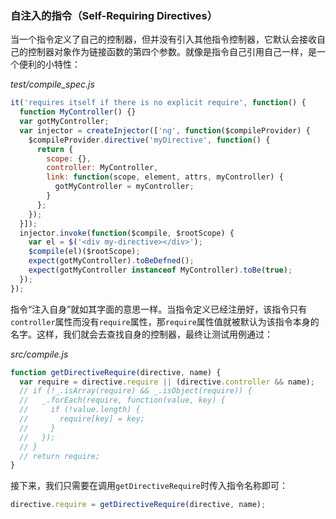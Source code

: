 ### 自注入的指令（Self-Requiring Directives）

当一个指令定义了自己的控制器，但并没有引入其他指令控制器，它默认会接收自己的控制器对象作为链接函数的第四个参数。就像是指令自己引用自己一样，是一个便利的小特性：

_test/compile_spec.js_

```js
it('requires itself if there is no explicit require', function() {
  function MyController() {}
  var gotMyController;
  var injector = createInjector(['ng', function($compileProvider) {
    $compileProvider.directive('myDirective', function() {
      return {
        scope: {},
        controller: MyController,
        link: function(scope, element, attrs, myController) {
          gotMyController = myController;
        }
      };
    });
  }]);
  injector.invoke(function($compile, $rootScope) {
    var el = $('<div my-directive></div>');
    $compile(el)($rootScope);
    expect(gotMyController).toBeDefned();
    expect(gotMyController instanceof MyController).toBe(true);
  });
});
```

指令“注入自身”就如其字面的意思一样。当指令定义已经注册好，该指令只有`controller`属性而没有`require`属性，那`require`属性值就被默认为该指令本身的名字。这样，我们就会去查找自身的控制器，最终让测试用例通过：

_src/compile.js_

```js
function getDirectiveRequire(directive, name) {
  var require = directive.require || (directive.controller && name);
  // if (!_.isArray(require) && _.isObject(require)) {
  //   _.forEach(require, function(value, key) {
  //     if (!value.length) {
  //       require[key] = key;
  //     }
  //   });
  // }
  // return require;
}
```

接下来，我们只需要在调用`getDirectiveRequire`时传入指令名称即可：

```js
directive.require = getDirectiveRequire(directive, name);
```